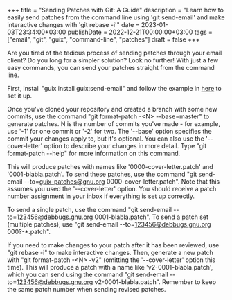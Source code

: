 +++
title = "Sending Patches with Git: A Guide"
description = "Learn how to easily send patches from the command line using 'git send-email' and make interactive changes with 'git rebase -i'"
date = 2023-01-03T23:34:00+03:00
publishDate = 2022-12-21T00:00:00+03:00
tags = ["email", "git", "guix", "command-line", "patches"]
draft = false
+++

Are you tired of the tedious process of sending patches through your email client? Do you long for a simpler solution? Look no further! With just a few easy commands, you can send your patches straight from the command line.

First, install "guix install guix:send-email" and follow the example in [here](https://git-scm.com/docs/git-send-email) to set it up.

Once you've cloned your repository and created a branch with some new commits, use the command "git format-patch -&lt;N&gt; --base=master" to generate patches. N is the number of commits you've made - for example, use '-1' for one commit or '-2' for two. The '--base' option specifies the commit your changes apply to, but it's optional. You can also use the '--cover-letter' option to describe your changes in more detail. Type "git format-patch --help" for more information on this command.

This will produce patches with names like '0000-cover-letter.patch' and '0001-blabla.patch'. To send these patches, use the command "git send-email --to=guix-patches@gnu.org 0000-cover-letter.patch". Note that this assumes you used the '--cover-letter' option. You should receive a patch number assignment in your inbox if everything is set up correctly.

To send a single patch, use the command "git send-email --to=123456@debbugs.gnu.org 0001-blabla.patch". To send a patch set (multiple patches), use "git send-email --to=123456@debbugs.gnu.org 000?-\*.patch".

If you need to make changes to your patch after it has been reviewed, use "git rebase -i" to make interactive changes. Then, generate a new patch with "git format-patch -&lt;N&gt; -v2" (omitting the '--cover-letter' option this time). This will produce a patch with a name like 'v2-0001-blabla.patch', which you can send using the command "git send-email --to=123456@debbugs.gnu.org v2-0001-blabla.patch". Remember to keep the same patch number when sending revised patches.
